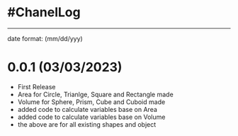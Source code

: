 # #ChanelLog
------------

date format: (mm/dd/yyy)

# 0.0.1 (03/03/2023)
- First Release
- Area for Circle, Trianlge, Square and Rectangle made
- Volume for Sphere, Prism, Cube and Cuboid made
- added code to calculate variables base on Area
- added code to calculate variables base on Volume
- the above are for all existing shapes and object
